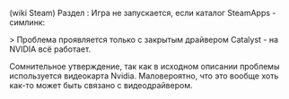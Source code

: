 (wiki Steam) Раздел : Игра не запускается, если каталог SteamApps -
симлинк:

\> Проблема проявляется только с закрытым драйвером Catalyst - на NVIDIA
всё работает.

Сомнительное утверждение, так как в исходном описании проблемы
используется видеокарта Nvidia. Маловероятно, что это вообще
хоть как-то может быть связано с видеодрайвером.
